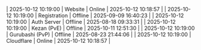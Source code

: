 | 2025-10-12 10:19:00 | Website | Online | 2025-10-12 10:18:57 |
| 2025-10-12 10:19:00 | Registration | Offline | 2025-09-09 16:40:23 |
| 2025-10-12 10:19:00 | Auth Server | Offline | 2025-08-18 09:33:31 |
| 2025-10-12 10:19:00 | Kezan (PvE) | Offline | 2025-10-11 12:51:30 |
| 2025-10-12 10:19:00 | Gurubashi (PvP) | Offline | 2025-08-23 21:44:06 |
| 2025-10-12 10:19:00 | Cloudflare | Online | 2025-10-12 10:18:57 |
